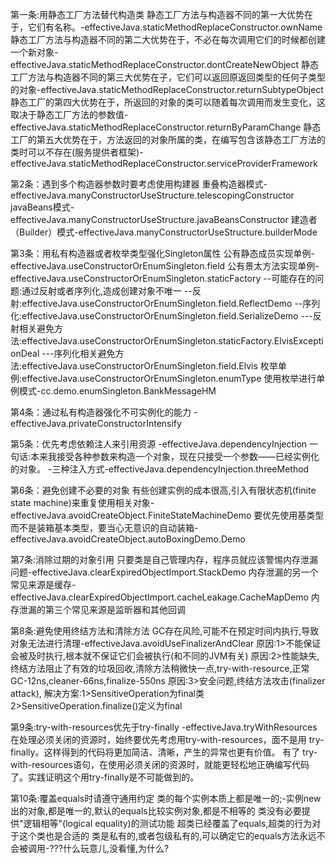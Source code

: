 第一条:用静态工厂方法替代构造类
静态工厂方法与构造器不同的第一大优势在于，它们有名称。-effectiveJava.staticMethodReplaceConstructor.ownName
静态工厂方法与构造器不同的第二大优势在于，不必在每次调用它们的时候都创建一个新对象-effectiveJava.staticMethodReplaceConstructor.dontCreateNewObject
静态工厂方法与构造器不同的第三大优势在子，它们可以返回原返回类型的任何子类型的对象-effectiveJava.staticMethodReplaceConstructor.returnSubtypeObject
静态工厂的第四大优势在于，所返回的对象的类可以随着每次调用而发生变化，这取决于静态工厂方法的参数值-effectiveJava.staticMethodReplaceConstructor.returnByParamChange
静态工厂的第五大优势在于，方法返回的对象所属的类，在编写包含该静态工厂方法的类时可以不存在(服务提供者框架)-effectiveJava.staticMethodReplaceConstructor.serviceProviderFramework

第2条：遇到多个构造器参数时要考虑使用构建器
重叠构造器模式-effectiveJava.manyConstructorUseStructure.telescopingConstructor
javaBeans模式-effectiveJava.manyConstructorUseStructure.javaBeansConstructor
建造者（Builder）模式-effectiveJava.manyConstructorUseStructure.builderMode

第3条：用私有构造器或者枚举类型强化Singleton属性
公有静态成员实现单例-effectiveJava.useConstructorOrEnumSingleton.field
公有景太方法实现单例-effectiveJava.useConstructorOrEnumSingleton.staticFactory
--可能存在的问题:通过反射或者序列化,造成创建对象不唯一
--反射:effectiveJava.useConstructorOrEnumSingleton.field.ReflectDemo
--序列化:effectiveJava.useConstructorOrEnumSingleton.field.SerializeDemo
---反射相关避免方法:effectiveJava.useConstructorOrEnumSingleton.staticFactory.ElvisExceptionDeal
---序列化相关避免方法:effectiveJava.useConstructorOrEnumSingleton.field.Elvis
枚举单例:effectiveJava.useConstructorOrEnumSingleton.enumType
使用枚举进行单例模式-cc.demo.enumSingleton.BankMessageHM

第4条：通过私有构造器强化不可实例化的能力
-effectiveJava.privateConstructorIntensify

第5条：优先考虑依赖注人来引用资源
-effectiveJava.dependencyInjection
一句话:本来我接受各种参数来构造一个对象，现在只接受一个参数——已经实例化的对象。
-三种注入方式-effectiveJava.dependencyInjection.threeMethod

第6条：避免创建不必要的对象
有些创建实例的成本很高,引入有限状态机(finite state machine)来重复使用相关对象-effectiveJava.avoidCreateObject.FiniteStateMachineDemo
要优先使用基类型而不是装箱基本类型，要当心无意识的自动装箱-effectiveJava.avoidCreateObject.autoBoxingDemo.Demo

第7条:消除过期的对象引用
只要类是自己管理内存，程序员就应该警惕内存泄漏问题-effectiveJava.clearExpiredObjectImport.StackDemo
内存泄漏的另一个常见来源是缓存-effectiveJava.clearExpiredObjectImport.cacheLeakage.CacheMapDemo
内存泄漏的第三个常见来源是监昕器和其他回调

第8条:避免使用终结方法和清除方法
GC存在风险,可能不在预定时间内执行,导致对象无法进行清理-effectiveJava.avoidUseFinalizerAndClear
原因:1>不能保证会被及时执行,根本就不保证它们会被执行(和不同的JVM有关)
原因:2>性能缺失,终结方法阻止了有效的垃圾回收,清除方法稍微快一点,try-with-resource,正常GC-12ns,cleaner-66ns,finalize-550ns
原因:3>安全问题,终结方法攻击(finalizer attack),
    解决方案:1>SensitiveOperation为final类
            2>SensitiveOperation.finalize()定义为final

第9条:try-with-resources优先于try-finally
-effectiveJava.tryWithResources
在处理必须关闭的资源时，始终要优先考虑用try-with-resources，面不是用 try-finally。这样得到的代码将更加简洁、清晰，产生的异常也更有价值。
有了 try-with-resources语句，在使用必须关闭的资源时，就能更轻松地正确编写代码了。实践证明这个用try-finally是不可能做到的。

第10条:覆盖equals时请遵守通用约定
类的每个实例本质上都是唯一的;-实例new 出的对象,都是唯一的,默认的equals比较实例对象,都是不相等的
类没有必要提供"逻辑相等"(logical equality)的测试功能
超类已经覆盖了equals,超类的行为对于这个类也是合适的
类是私有的,或者包级私有的,可以确定它的equals方法永远不会被调用-???什么玩意儿,没看懂,为什么?